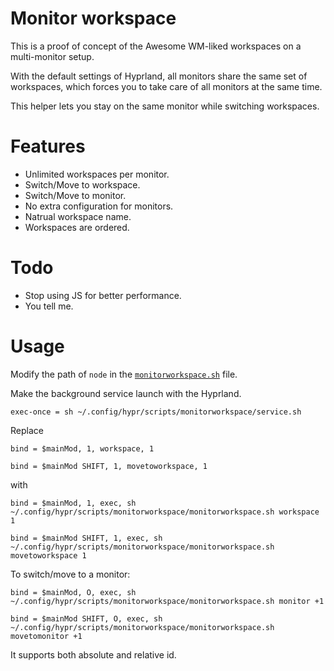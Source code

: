 # Monitor workspace

This is a proof of concept of the Awesome WM-liked workspaces on a multi-monitor setup.

With the default settings of Hyprland, all monitors share the same set of workspaces, which forces you to take care of all monitors at the same time.

This helper lets you stay on the same monitor while switching workspaces.

# Features

* Unlimited workspaces per monitor.
* Switch/Move to workspace.
* Switch/Move to monitor.
* No extra configuration for monitors.
* Natrual workspace name.
* Workspaces are ordered.

# Todo

* Stop using JS for better performance.
* You tell me.

# Usage

Modify the path of `node` in the [`monitorworkspace.sh`](./monitorworkspace.sh) file.

Make the background service launch with the Hyprland.
```
exec-once = sh ~/.config/hypr/scripts/monitorworkspace/service.sh
```

Replace 
```
bind = $mainMod, 1, workspace, 1

bind = $mainMod SHIFT, 1, movetoworkspace, 1
```
with
```
bind = $mainMod, 1, exec, sh ~/.config/hypr/scripts/monitorworkspace/monitorworkspace.sh workspace 1

bind = $mainMod SHIFT, 1, exec, sh ~/.config/hypr/scripts/monitorworkspace/monitorworkspace.sh movetoworkspace 1
```

To switch/move to a monitor:
```
bind = $mainMod, O, exec, sh ~/.config/hypr/scripts/monitorworkspace/monitorworkspace.sh monitor +1

bind = $mainMod SHIFT, O, exec, sh ~/.config/hypr/scripts/monitorworkspace/monitorworkspace.sh movetomonitor +1
```
It supports both absolute and relative id.
